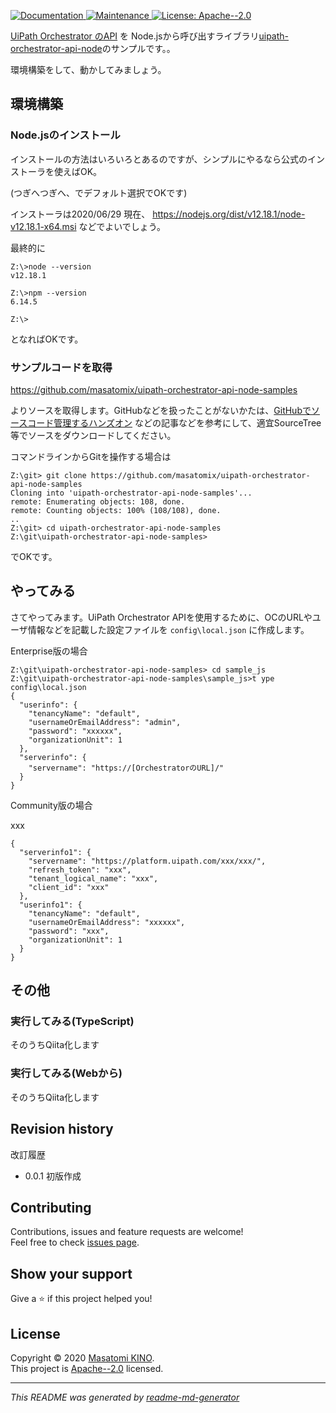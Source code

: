 <p>
  <a href="https://github.com/masatomix/uipath-orchestrator-api-node-samples#readme" target="_blank">
    <img alt="Documentation" src="https://img.shields.io/badge/documentation-yes-brightgreen.svg" />
  </a>
  <a href="https://github.com/masatomix/uipath-orchestrator-api-node-samples/graphs/commit-activity" target="_blank">
    <img alt="Maintenance" src="https://img.shields.io/badge/Maintained%3F-yes-green.svg" />
  </a>
  <a href="https://github.com/masatomix/uipath-orchestrator-api-node-samples/blob/master/LICENSE" target="_blank">
    <img alt="License: Apache--2.0" src="https://img.shields.io/github/license/masatomix/uipath-orchestrator-api-node-samples" />
  </a>
</p>



[UiPath Orchestrator のAPI](https://docs.uipath.com/orchestrator/lang-ja/reference#about-odata-and-references) を Node.jsから呼び出すライブラリ[uipath-orchestrator-api-node](https://github.com/masatomix/uipath-orchestrator-api-node)のサンプルです。。

環境構築をして、動かしてみましょう。


## 環境構築

### Node.jsのインストール

インストールの方法はいろいろとあるのですが、シンプルにやるなら公式のインストーラを使えばOK。

(つぎへつぎへ、でデフォルト選択でOKです)

インストーラは2020/06/29 現在、 https://nodejs.org/dist/v12.18.1/node-v12.18.1-x64.msi などでよいでしょう。



最終的に

```console
Z:\>node --version
v12.18.1

Z:\>npm --version
6.14.5

Z:\>
```

となればOKです。


### サンプルコードを取得

https://github.com/masatomix/uipath-orchestrator-api-node-samples

よりソースを取得します。GitHubなどを扱ったことがないかたは、[GitHubでソースコード管理するハンズオン](https://qiita.com/masatomix/items/a3f99a1700a835e845dd) などの記事などを参考にして、適宜SourceTree等でソースをダウンロードしてください。

コマンドラインからGitを操作する場合は

```console
Z:\git> git clone https://github.com/masatomix/uipath-orchestrator-api-node-samples
Cloning into 'uipath-orchestrator-api-node-samples'...
remote: Enumerating objects: 108, done.
remote: Counting objects: 100% (108/108), done.
..
Z:\git> cd uipath-orchestrator-api-node-samples
Z:\git\uipath-orchestrator-api-node-samples>

```

でOKです。


## やってみる

さてやってみます。UiPath Orchestrator APIを使用するために、OCのURLやユーザ情報などを記載した設定ファイルを ``config\local.json`` に作成します。



Enterprise版の場合


```console
Z:\git\uipath-orchestrator-api-node-samples> cd sample_js
Z:\git\uipath-orchestrator-api-node-samples\sample_js>t ype config\local.json
{
  "userinfo": {
    "tenancyName": "default",
    "usernameOrEmailAddress": "admin",
    "password": "xxxxxx",
    "organizationUnit": 1
  },
  "serverinfo": {
    "servername": "https://[OrchestratorのURL]/"
  }
}

```

Community版の場合



xxx



```console
{
  "serverinfo1": {
    "servername": "https://platform.uipath.com/xxx/xxx/",
    "refresh_token": "xxx",
    "tenant_logical_name": "xxx",
    "client_id": "xxx"
  },
  "userinfo1": {
    "tenancyName": "default",
    "usernameOrEmailAddress": "xxxxxx",
    "password": "xxx",
    "organizationUnit": 1
  }
}

```












## その他

### 実行してみる(TypeScript)

そのうちQiita化します



### 実行してみる(Webから)

そのうちQiita化します



## Revision history

改訂履歴
- 0.0.1 初版作成



## Contributing

Contributions, issues and feature requests are welcome!<br />Feel free to check [issues page](https://github.com/masatomix/uipath-orchestrator-api-node-samples/issues).

## Show your support

Give a ⭐️ if this project helped you!

## License

Copyright © 2020 [Masatomi KINO](https://github.com/masatomix).<br />
This project is [Apache--2.0](https://github.com/masatomix/uipath-orchestrator-api-node-samples/blob/master/LICENSE) licensed.

***
_This README was generated by [readme-md-generator](https://github.com/kefranabg/readme-md-generator)_

